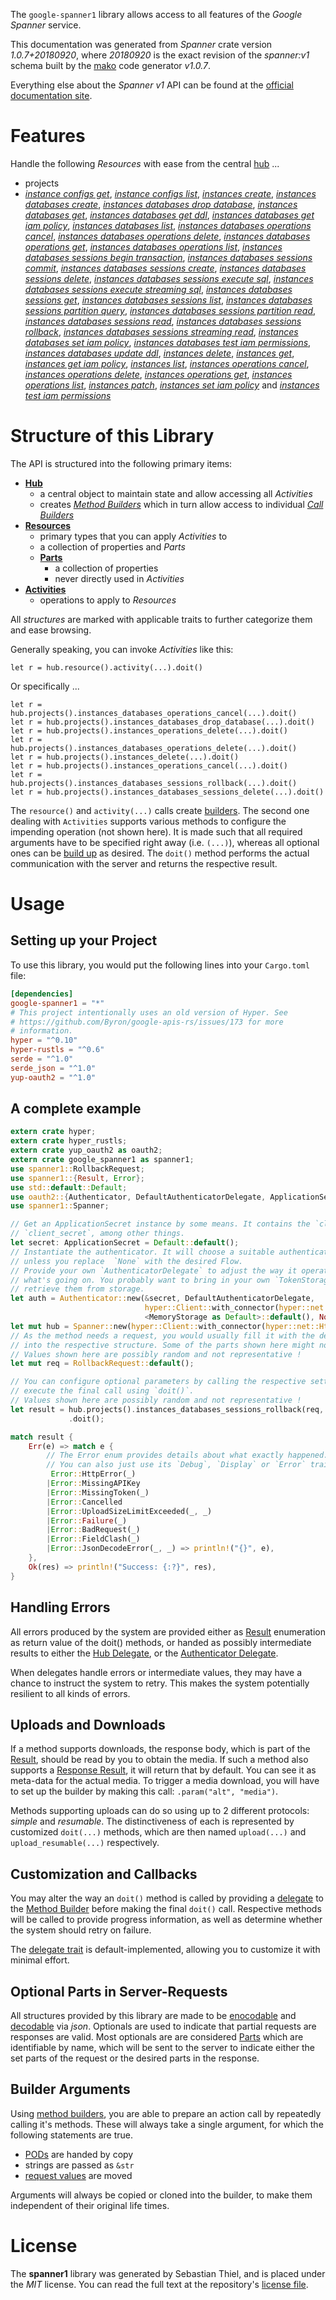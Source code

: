 <!---
DO NOT EDIT !
This file was generated automatically from 'src/mako/api/README.md.mako'
DO NOT EDIT !
-->
The `google-spanner1` library allows access to all features of the *Google Spanner* service.

This documentation was generated from *Spanner* crate version *1.0.7+20180920*, where *20180920* is the exact revision of the *spanner:v1* schema built by the [mako](http://www.makotemplates.org/) code generator *v1.0.7*.

Everything else about the *Spanner* *v1* API can be found at the
[official documentation site](https://cloud.google.com/spanner/).
# Features

Handle the following *Resources* with ease from the central [hub](https://docs.rs/google-spanner1/1.0.7+20180920/google_spanner1/struct.Spanner.html) ... 

* projects
 * [*instance configs get*](https://docs.rs/google-spanner1/1.0.7+20180920/google_spanner1/struct.ProjectInstanceConfigGetCall.html), [*instance configs list*](https://docs.rs/google-spanner1/1.0.7+20180920/google_spanner1/struct.ProjectInstanceConfigListCall.html), [*instances create*](https://docs.rs/google-spanner1/1.0.7+20180920/google_spanner1/struct.ProjectInstanceCreateCall.html), [*instances databases create*](https://docs.rs/google-spanner1/1.0.7+20180920/google_spanner1/struct.ProjectInstanceDatabaseCreateCall.html), [*instances databases drop database*](https://docs.rs/google-spanner1/1.0.7+20180920/google_spanner1/struct.ProjectInstanceDatabaseDropDatabaseCall.html), [*instances databases get*](https://docs.rs/google-spanner1/1.0.7+20180920/google_spanner1/struct.ProjectInstanceDatabaseGetCall.html), [*instances databases get ddl*](https://docs.rs/google-spanner1/1.0.7+20180920/google_spanner1/struct.ProjectInstanceDatabaseGetDdlCall.html), [*instances databases get iam policy*](https://docs.rs/google-spanner1/1.0.7+20180920/google_spanner1/struct.ProjectInstanceDatabaseGetIamPolicyCall.html), [*instances databases list*](https://docs.rs/google-spanner1/1.0.7+20180920/google_spanner1/struct.ProjectInstanceDatabaseListCall.html), [*instances databases operations cancel*](https://docs.rs/google-spanner1/1.0.7+20180920/google_spanner1/struct.ProjectInstanceDatabaseOperationCancelCall.html), [*instances databases operations delete*](https://docs.rs/google-spanner1/1.0.7+20180920/google_spanner1/struct.ProjectInstanceDatabaseOperationDeleteCall.html), [*instances databases operations get*](https://docs.rs/google-spanner1/1.0.7+20180920/google_spanner1/struct.ProjectInstanceDatabaseOperationGetCall.html), [*instances databases operations list*](https://docs.rs/google-spanner1/1.0.7+20180920/google_spanner1/struct.ProjectInstanceDatabaseOperationListCall.html), [*instances databases sessions begin transaction*](https://docs.rs/google-spanner1/1.0.7+20180920/google_spanner1/struct.ProjectInstanceDatabaseSessionBeginTransactionCall.html), [*instances databases sessions commit*](https://docs.rs/google-spanner1/1.0.7+20180920/google_spanner1/struct.ProjectInstanceDatabaseSessionCommitCall.html), [*instances databases sessions create*](https://docs.rs/google-spanner1/1.0.7+20180920/google_spanner1/struct.ProjectInstanceDatabaseSessionCreateCall.html), [*instances databases sessions delete*](https://docs.rs/google-spanner1/1.0.7+20180920/google_spanner1/struct.ProjectInstanceDatabaseSessionDeleteCall.html), [*instances databases sessions execute sql*](https://docs.rs/google-spanner1/1.0.7+20180920/google_spanner1/struct.ProjectInstanceDatabaseSessionExecuteSqlCall.html), [*instances databases sessions execute streaming sql*](https://docs.rs/google-spanner1/1.0.7+20180920/google_spanner1/struct.ProjectInstanceDatabaseSessionExecuteStreamingSqlCall.html), [*instances databases sessions get*](https://docs.rs/google-spanner1/1.0.7+20180920/google_spanner1/struct.ProjectInstanceDatabaseSessionGetCall.html), [*instances databases sessions list*](https://docs.rs/google-spanner1/1.0.7+20180920/google_spanner1/struct.ProjectInstanceDatabaseSessionListCall.html), [*instances databases sessions partition query*](https://docs.rs/google-spanner1/1.0.7+20180920/google_spanner1/struct.ProjectInstanceDatabaseSessionPartitionQueryCall.html), [*instances databases sessions partition read*](https://docs.rs/google-spanner1/1.0.7+20180920/google_spanner1/struct.ProjectInstanceDatabaseSessionPartitionReadCall.html), [*instances databases sessions read*](https://docs.rs/google-spanner1/1.0.7+20180920/google_spanner1/struct.ProjectInstanceDatabaseSessionReadCall.html), [*instances databases sessions rollback*](https://docs.rs/google-spanner1/1.0.7+20180920/google_spanner1/struct.ProjectInstanceDatabaseSessionRollbackCall.html), [*instances databases sessions streaming read*](https://docs.rs/google-spanner1/1.0.7+20180920/google_spanner1/struct.ProjectInstanceDatabaseSessionStreamingReadCall.html), [*instances databases set iam policy*](https://docs.rs/google-spanner1/1.0.7+20180920/google_spanner1/struct.ProjectInstanceDatabaseSetIamPolicyCall.html), [*instances databases test iam permissions*](https://docs.rs/google-spanner1/1.0.7+20180920/google_spanner1/struct.ProjectInstanceDatabaseTestIamPermissionCall.html), [*instances databases update ddl*](https://docs.rs/google-spanner1/1.0.7+20180920/google_spanner1/struct.ProjectInstanceDatabaseUpdateDdlCall.html), [*instances delete*](https://docs.rs/google-spanner1/1.0.7+20180920/google_spanner1/struct.ProjectInstanceDeleteCall.html), [*instances get*](https://docs.rs/google-spanner1/1.0.7+20180920/google_spanner1/struct.ProjectInstanceGetCall.html), [*instances get iam policy*](https://docs.rs/google-spanner1/1.0.7+20180920/google_spanner1/struct.ProjectInstanceGetIamPolicyCall.html), [*instances list*](https://docs.rs/google-spanner1/1.0.7+20180920/google_spanner1/struct.ProjectInstanceListCall.html), [*instances operations cancel*](https://docs.rs/google-spanner1/1.0.7+20180920/google_spanner1/struct.ProjectInstanceOperationCancelCall.html), [*instances operations delete*](https://docs.rs/google-spanner1/1.0.7+20180920/google_spanner1/struct.ProjectInstanceOperationDeleteCall.html), [*instances operations get*](https://docs.rs/google-spanner1/1.0.7+20180920/google_spanner1/struct.ProjectInstanceOperationGetCall.html), [*instances operations list*](https://docs.rs/google-spanner1/1.0.7+20180920/google_spanner1/struct.ProjectInstanceOperationListCall.html), [*instances patch*](https://docs.rs/google-spanner1/1.0.7+20180920/google_spanner1/struct.ProjectInstancePatchCall.html), [*instances set iam policy*](https://docs.rs/google-spanner1/1.0.7+20180920/google_spanner1/struct.ProjectInstanceSetIamPolicyCall.html) and [*instances test iam permissions*](https://docs.rs/google-spanner1/1.0.7+20180920/google_spanner1/struct.ProjectInstanceTestIamPermissionCall.html)




# Structure of this Library

The API is structured into the following primary items:

* **[Hub](https://docs.rs/google-spanner1/1.0.7+20180920/google_spanner1/struct.Spanner.html)**
    * a central object to maintain state and allow accessing all *Activities*
    * creates [*Method Builders*](https://docs.rs/google-spanner1/1.0.7+20180920/google_spanner1/trait.MethodsBuilder.html) which in turn
      allow access to individual [*Call Builders*](https://docs.rs/google-spanner1/1.0.7+20180920/google_spanner1/trait.CallBuilder.html)
* **[Resources](https://docs.rs/google-spanner1/1.0.7+20180920/google_spanner1/trait.Resource.html)**
    * primary types that you can apply *Activities* to
    * a collection of properties and *Parts*
    * **[Parts](https://docs.rs/google-spanner1/1.0.7+20180920/google_spanner1/trait.Part.html)**
        * a collection of properties
        * never directly used in *Activities*
* **[Activities](https://docs.rs/google-spanner1/1.0.7+20180920/google_spanner1/trait.CallBuilder.html)**
    * operations to apply to *Resources*

All *structures* are marked with applicable traits to further categorize them and ease browsing.

Generally speaking, you can invoke *Activities* like this:

```Rust,ignore
let r = hub.resource().activity(...).doit()
```

Or specifically ...

```ignore
let r = hub.projects().instances_databases_operations_cancel(...).doit()
let r = hub.projects().instances_databases_drop_database(...).doit()
let r = hub.projects().instances_operations_delete(...).doit()
let r = hub.projects().instances_databases_operations_delete(...).doit()
let r = hub.projects().instances_delete(...).doit()
let r = hub.projects().instances_operations_cancel(...).doit()
let r = hub.projects().instances_databases_sessions_rollback(...).doit()
let r = hub.projects().instances_databases_sessions_delete(...).doit()
```

The `resource()` and `activity(...)` calls create [builders][builder-pattern]. The second one dealing with `Activities` 
supports various methods to configure the impending operation (not shown here). It is made such that all required arguments have to be 
specified right away (i.e. `(...)`), whereas all optional ones can be [build up][builder-pattern] as desired.
The `doit()` method performs the actual communication with the server and returns the respective result.

# Usage

## Setting up your Project

To use this library, you would put the following lines into your `Cargo.toml` file:

```toml
[dependencies]
google-spanner1 = "*"
# This project intentionally uses an old version of Hyper. See
# https://github.com/Byron/google-apis-rs/issues/173 for more
# information.
hyper = "^0.10"
hyper-rustls = "^0.6"
serde = "^1.0"
serde_json = "^1.0"
yup-oauth2 = "^1.0"
```

## A complete example

```Rust
extern crate hyper;
extern crate hyper_rustls;
extern crate yup_oauth2 as oauth2;
extern crate google_spanner1 as spanner1;
use spanner1::RollbackRequest;
use spanner1::{Result, Error};
use std::default::Default;
use oauth2::{Authenticator, DefaultAuthenticatorDelegate, ApplicationSecret, MemoryStorage};
use spanner1::Spanner;

// Get an ApplicationSecret instance by some means. It contains the `client_id` and 
// `client_secret`, among other things.
let secret: ApplicationSecret = Default::default();
// Instantiate the authenticator. It will choose a suitable authentication flow for you, 
// unless you replace  `None` with the desired Flow.
// Provide your own `AuthenticatorDelegate` to adjust the way it operates and get feedback about 
// what's going on. You probably want to bring in your own `TokenStorage` to persist tokens and
// retrieve them from storage.
let auth = Authenticator::new(&secret, DefaultAuthenticatorDelegate,
                              hyper::Client::with_connector(hyper::net::HttpsConnector::new(hyper_rustls::TlsClient::new())),
                              <MemoryStorage as Default>::default(), None);
let mut hub = Spanner::new(hyper::Client::with_connector(hyper::net::HttpsConnector::new(hyper_rustls::TlsClient::new())), auth);
// As the method needs a request, you would usually fill it with the desired information
// into the respective structure. Some of the parts shown here might not be applicable !
// Values shown here are possibly random and not representative !
let mut req = RollbackRequest::default();

// You can configure optional parameters by calling the respective setters at will, and
// execute the final call using `doit()`.
// Values shown here are possibly random and not representative !
let result = hub.projects().instances_databases_sessions_rollback(req, "session")
             .doit();

match result {
    Err(e) => match e {
        // The Error enum provides details about what exactly happened.
        // You can also just use its `Debug`, `Display` or `Error` traits
         Error::HttpError(_)
        |Error::MissingAPIKey
        |Error::MissingToken(_)
        |Error::Cancelled
        |Error::UploadSizeLimitExceeded(_, _)
        |Error::Failure(_)
        |Error::BadRequest(_)
        |Error::FieldClash(_)
        |Error::JsonDecodeError(_, _) => println!("{}", e),
    },
    Ok(res) => println!("Success: {:?}", res),
}

```
## Handling Errors

All errors produced by the system are provided either as [Result](https://docs.rs/google-spanner1/1.0.7+20180920/google_spanner1/enum.Result.html) enumeration as return value of 
the doit() methods, or handed as possibly intermediate results to either the 
[Hub Delegate](https://docs.rs/google-spanner1/1.0.7+20180920/google_spanner1/trait.Delegate.html), or the [Authenticator Delegate](https://docs.rs/yup-oauth2/*/yup_oauth2/trait.AuthenticatorDelegate.html).

When delegates handle errors or intermediate values, they may have a chance to instruct the system to retry. This 
makes the system potentially resilient to all kinds of errors.

## Uploads and Downloads
If a method supports downloads, the response body, which is part of the [Result](https://docs.rs/google-spanner1/1.0.7+20180920/google_spanner1/enum.Result.html), should be
read by you to obtain the media.
If such a method also supports a [Response Result](https://docs.rs/google-spanner1/1.0.7+20180920/google_spanner1/trait.ResponseResult.html), it will return that by default.
You can see it as meta-data for the actual media. To trigger a media download, you will have to set up the builder by making
this call: `.param("alt", "media")`.

Methods supporting uploads can do so using up to 2 different protocols: 
*simple* and *resumable*. The distinctiveness of each is represented by customized 
`doit(...)` methods, which are then named `upload(...)` and `upload_resumable(...)` respectively.

## Customization and Callbacks

You may alter the way an `doit()` method is called by providing a [delegate](https://docs.rs/google-spanner1/1.0.7+20180920/google_spanner1/trait.Delegate.html) to the 
[Method Builder](https://docs.rs/google-spanner1/1.0.7+20180920/google_spanner1/trait.CallBuilder.html) before making the final `doit()` call. 
Respective methods will be called to provide progress information, as well as determine whether the system should 
retry on failure.

The [delegate trait](https://docs.rs/google-spanner1/1.0.7+20180920/google_spanner1/trait.Delegate.html) is default-implemented, allowing you to customize it with minimal effort.

## Optional Parts in Server-Requests

All structures provided by this library are made to be [enocodable](https://docs.rs/google-spanner1/1.0.7+20180920/google_spanner1/trait.RequestValue.html) and 
[decodable](https://docs.rs/google-spanner1/1.0.7+20180920/google_spanner1/trait.ResponseResult.html) via *json*. Optionals are used to indicate that partial requests are responses 
are valid.
Most optionals are are considered [Parts](https://docs.rs/google-spanner1/1.0.7+20180920/google_spanner1/trait.Part.html) which are identifiable by name, which will be sent to 
the server to indicate either the set parts of the request or the desired parts in the response.

## Builder Arguments

Using [method builders](https://docs.rs/google-spanner1/1.0.7+20180920/google_spanner1/trait.CallBuilder.html), you are able to prepare an action call by repeatedly calling it's methods.
These will always take a single argument, for which the following statements are true.

* [PODs][wiki-pod] are handed by copy
* strings are passed as `&str`
* [request values](https://docs.rs/google-spanner1/1.0.7+20180920/google_spanner1/trait.RequestValue.html) are moved

Arguments will always be copied or cloned into the builder, to make them independent of their original life times.

[wiki-pod]: http://en.wikipedia.org/wiki/Plain_old_data_structure
[builder-pattern]: http://en.wikipedia.org/wiki/Builder_pattern
[google-go-api]: https://github.com/google/google-api-go-client

# License
The **spanner1** library was generated by Sebastian Thiel, and is placed 
under the *MIT* license.
You can read the full text at the repository's [license file][repo-license].

[repo-license]: https://github.com/Byron/google-apis-rsblob/master/LICENSE.md
